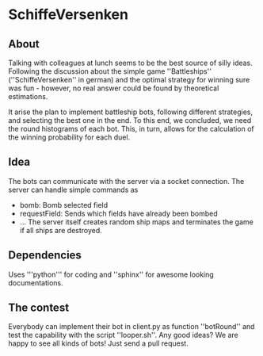 # SchiffeVersenken

## About
Talking with colleagues at lunch seems to be the best source of silly ideas. Following the discussion about the simple game ''Battleships'' (''SchiffeVersenken'' in german) and the optimal strategy for winning sure was fun - however, no real answer could be found by theoretical estimations.

It arise the plan to implement battleship bots, following different strategies, and selecting the best one in the end. To this end, we concluded, we need the round histograms of each bot. This, in turn, allows for the calculation of the winning probability for each duel.

## Idea
The bots can communicate with the server via a socket connection. The server can handle simple commands as
- bomb: Bomb selected field
- requestField: Sends which fields have already been bombed
- ...
The server itself creates random ship maps and terminates the game if all ships are destroyed.

## Dependencies
Uses '''python''' for coding and ''sphinx'' for awesome looking documentations.

## The contest
Everybody can implement their bot in client.py as function ''botRound'' and test the capability with the script ''looper.sh''.
Any good ideas? We are happy to see all kinds of bots! Just send a pull request.
